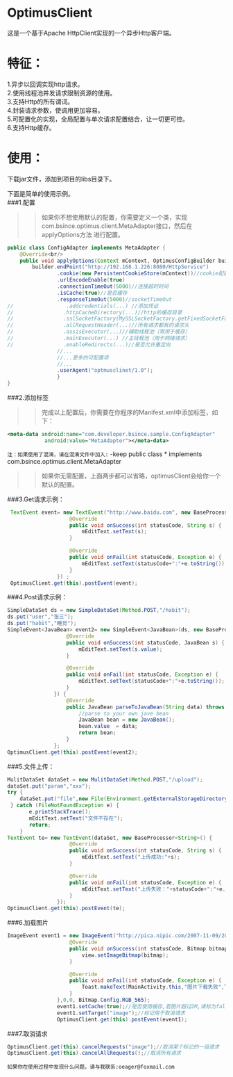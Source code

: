 
# OptimusClient
这是一个基于Apache HttpClient实现的一个异步Http客户端。

特征： 
====
1.异步以回调实现http请求。 <br/>
2.使用线程池并发请求限制资源的使用。<br/>
3.支持Http的所有谓词。<br/>
4.封装请求参数，使调用更加容易。<br/>
5.可配置化的实现，全局配置与单次请求配置结合，让一切更可控。<br/>
6.支持Http缓存。<br/>

使用：
====

下载jar文件，添加到项目的libs目录下。<br/>

下面是简单的使用示例。<br/>
###1.配置
>>如果你不想使用默认的配置，你需要定义一个类，实现com.bsince.optimus.client.MetaAdapter接口，然后在applyOptions方法
进行配置。<br/>
```Java
public class ConfigAdapter implements MetaAdapter {
    @Override<br/>
    public void applyOptions(Context mContext, OptimusConfigBuilder builder) {
        builder.endPoint("http://192.168.1.226:8080/HttpService")
                .cookie(new PersistentCookieStore(mContext))//cookie配置
                .urlEncodeEnable(true)
                .connectionTimeOut(5000)//连接超时时间
                .isCache(true)//是否缓存
                .responseTimeOut(5000)//socketTimeOut
//                 .addcredentials(...) //添加凭证
//                .httpCacheDirectory(...)//http的缓存目录
//                .sslSocketFactory(MySSLSocketFactory.getFixedSocketFactory())
//                .allRequestHeader(...)//所有请求都有的请求头
//                .assisExecutor(...)//辅助线程池（常用于缓存）
//                .mainExecutor(...) //主线程池（用于网络请求）
//                .enableRedirects(...)//是否允许重定向
                //...
                //...更多的可配置项
                //...
                .userAgent("optmusclinet/1.0");
                }
}
```

###2.添加标签
>>完成以上配置后，你需要在你程序的Manifest.xml中添加<meta-data>标签，如下：<br/>
```Xml
<meta-data android:name="com.developer.bsince.sample.ConfigAdapter" 
            android:value="MetaAdapter"></meta-data>
 ```
  `注：如果使用了混淆，请在混淆文件中加入:`
-keep public class * implements com.bsince.optimus.client.MetaAdapter<br/>

>>如果你无需配置，上面两步都可以省略，optimusClient会给你一个默认的配置。<br/>

###3.Get请求示例：<br/>
```Java
 TextEvent event= new TextEvent("http://www.baidu.com", new BaseProcessor<String>() {
                    @Override
                    public void onSuccess(int statusCode, String s) {
                        mEditText.setText(s);
                    }

                    @Override
                    public void onFail(int statusCode, Exception e) {
                        mEditText.setText(statusCode+":"+e.toString());
                    }
                }) ;
 OptimusClient.get(this).postEvent(event);
 ```
###4.Post请求示例：
 ```Java
SimpleDataSet ds = new SimpleDataSet(Method.POST,"/habit");
 ds.put("user","张三");
 ds.put("habit","睡觉");
 SimpleEvent<JavaBean> event2= new SimpleEvent<JavaBean>(ds, new BaseProcessor<JavaBean>() {
                    @Override
                    public void onSuccess(int statusCode, JavaBean s) {
                        mEditText.setText(s.value);
                    }

                    @Override
                    public void onFail(int statusCode, Exception e) {
                        mEditText.setText(statusCode+":"+e.toString());
                    }
                }) {
                    @Override
                    public JavaBean parseToJavaBean(String data) throws Exception {
                        //parse to your own jave bean
                        JavaBean bean = new JavaBean();
                        bean.value  = data;
                        return bean;
                    }
                };
 OptimusClient.get(this).postEvent(event2);
 ```
###5.文件上传：
```Java
MulitDataSet dataSet = new MulitDataSet(Method.POST,"/upload");
dataSet.put("param","xxx");
try {
    dataSet.put("file",new File(Environment.getExternalStorageDirectory(),"xiong.jpg"));
 } catch (FileNotFoundException e) {
       e.printStackTrace();
       mEditText.setText("文件不存在");
       return;
    }             
TextEvent te= new TextEvent(dataSet, new BaseProcessor<String>() {
                    @Override
                    public void onSuccess(int statusCode, String s) {
                        mEditText.setText("上传成功:"+s);
                    }

                    @Override
                    public void onFail(int statusCode, Exception e) {
                        mEditText.setText("上传失败："+statusCode+":"+e.toString());
                    }
                });                
OptimusClient.get(this).postEvent(te);
```
###6.加载图片
```Java
ImageEvent event1 = new ImageEvent("http://pica.nipic.com/2007-11-09/2007119124513598_2.jpg", new BaseProcessor<Bitmap>() {
                    @Override
                    public void onSuccess(int statusCode, Bitmap bitmap) {
                        view.setImageBitmap(bitmap);
                    }

                    @Override
                    public void onFail(int statusCode, Exception e) {
                        Toast.makeText(MainActivity.this,"图片下载失败",Toast.LENGTH_SHORT).show();
                    }
                },0,0, Bitmap.Config.RGB_565);
                event1.setCache(true);//是否使用缓存,若图片超过2M,请标为false
                event1.setTarget("image");//标记用于取消请求
                OptimusClient.get(this).postEvent(event1);
```
###7.取消请求
```Java
OptimusClient.get(this).cancelRequests("image");//取消某个标记的一组请求
OptimusClient.get(this).cancelAllRequests();//取消所有请求
```
`如果你在使用过程中发现什么问题，请与我联系:oeager@foxmail.com`


 
